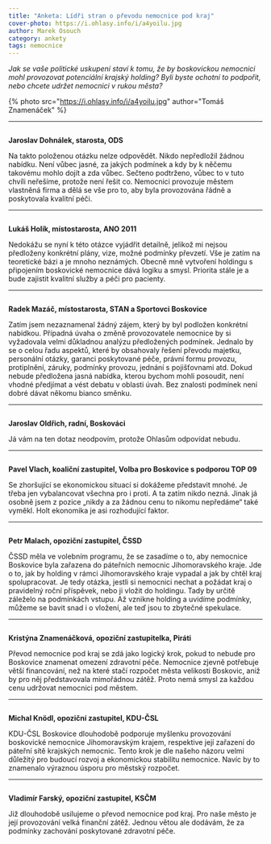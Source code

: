 ```yaml
---
title: "Anketa: Lídři stran o převodu nemocnice pod kraj"
cover-photo: https://i.ohlasy.info/i/a4yoilu.jpg
author: Marek Osouch
category: ankety
tags: nemocnice
---
```


*Jak se vaše politické uskupení staví k tomu, že by boskovickou nemocnici mohl provozovat potenciální krajský holding? Byli byste ochotní to podpořit, nebo chcete udržet nemocnici v rukou města?*

{% photo src="https://i.ohlasy.info/i/a4yoilu.jpg" author="Tomáš Znamenáček" %}

---

<img class="profile-picture" src="https://i.ohlasy.info/i/59e44a8b.jpg" alt="">

**Jaroslav Dohnálek, starosta, ODS**

Na takto položenou otázku nelze odpovědět. Nikdo nepředložil žádnou nabídku. Není vůbec jasné, za jakých podmínek a kdy by k něčemu takovému mohlo dojít a zda vůbec. Sečteno podtrženo, vůbec to v tuto chvíli neřešíme, protože není řešit co. Nemocnici provozuje městem vlastněná firma a dělá se vše pro to, aby byla provozována řádně a poskytovala kvalitní péči.

---

<img class="profile-picture" src="https://i.ohlasy.info/i/70b29473.jpg" alt="">

**Lukáš Holík, místostarosta, ANO 2011**

Nedokážu se nyní k této otázce vyjádřit detailně, jelikož mi nejsou předloženy konkrétní plány, vize, možné podmínky převzetí. Vše je zatím na teoretické bázi a je mnoho neznámých. Obecně mně vytvoření holdingu s připojením boskovické nemocnice dává logiku a smysl. Priorita stále je a bude zajistit kvalitní služby a péči pro pacienty.

---

<img class="profile-picture" src="https://i.ohlasy.info/i/ayamxfp.jpg" alt="">

**Radek Mazáč, místostarosta, STAN a Sportovci Boskovice**

Zatím jsem nezaznamenal žádný zájem, který by byl podložen konkrétní nabídkou. Případná úvaha o změně provozovatele nemocnice by si vyžadovala velmi důkladnou analýzu předložených podmínek. Jednalo by se o celou řadu aspektů, které by obsahovaly řešení převodu majetku, personální otázky, garanci poskytované péče, právní formu provozu, protiplnění, záruky, podmínky provozu, jednání s pojišťovnami atd. Dokud nebude předložena jasná nabídka, kterou bychom mohli posoudit, není vhodné předjímat a vést debatu v oblasti úvah. Bez znalosti podmínek není dobré dávat někomu bianco směnku.

---

<img class="profile-picture" src="https://i.ohlasy.info/i/5b2425ae.jpeg" alt="">

**Jaroslav Oldřich, radní, Boskováci**

Já vám na ten dotaz neodpovím, protože Ohlasům odpovídat nebudu.

---

<img class="profile-picture" src="https://i.ohlasy.info/i/v8n6mm3.jpg" alt="">

**Pavel Vlach, koaliční zastupitel, Volba pro Boskovice s podporou TOP 09**

Se zhoršující se ekonomickou situací si dokážeme představit mnohé. Je třeba jen vybalancovat všechna pro i proti. A ta zatím nikdo nezná. Jinak já osobně jsem z pozice „nikdy a za žádnou cenu to nikomu nepředáme“ také vyměkl. Holt ekonomika je asi rozhodující faktor.

---

<img class="profile-picture" src="https://i.ohlasy.info/i/kcshgha.jpg" alt="">

**Petr Malach, opoziční zastupitel, ČSSD**

ČSSD měla ve volebním programu, že se zasadíme o to, aby nemocnice Boskovice byla zařazena do páteřních nemocnic Jihomoravského kraje. Jde o to, jak by holding v rámci Jihomoravského kraje vypadal a jak by chtěl kraj spolupracovat. Je tedy otázka, jestli si nemocnici nechat a požádat kraj o pravidelný roční příspěvek, nebo ji vložit do holdingu. Tady by určitě záleželo na podmínkách vstupu. Až vznikne holding a uvidíme podmínky, můžeme se bavit snad i o vložení, ale teď jsou to zbytečné spekulace.

---

<img class="profile-picture" src="" alt="">

**Kristýna Znamenáčková, opoziční zastupitelka, Piráti**

Převod nemocnice pod kraj se zdá jako logický krok, pokud to nebude pro Boskovice znamenat omezení zdravotní péče. Nemocnice zjevně potřebuje větší financování, než na které stačí rozpočet města velikosti Boskovic, aniž by pro něj představovala mimořádnou zátěž. Proto nemá smysl za každou cenu udržovat nemocnici pod městem. 

---

<img class="profile-picture" src="https://i.ohlasy.info/i/m80lmlh.jpg" alt="">

**Michal Knödl, opoziční zastupitel, KDU-ČSL**

KDU-ČSL Boskovice dlouhodobě podporuje myšlenku provozování boskovické nemocnice Jihomoravským krajem, respektive její zařazení do páteřní sítě krajských nemocnic. Tento krok je dle našeho názoru velmi důležitý pro budoucí rozvoj a ekonomickou stabilitu nemocnice. Navíc by to znamenalo výraznou úsporu pro městský rozpočet.

---

<img class="profile-picture" src="https://i.ohlasy.info/i/5hzfu14.jpg" alt="">

**Vladimír Farský, opoziční zastupitel, KSČM**

Již dlouhodobě usilujeme o převod nemocnice pod kraj. Pro naše město je její provozování velká finanční zátěž. Jednou větou ale dodávám, že za podmínky zachování poskytované zdravotní péče.
